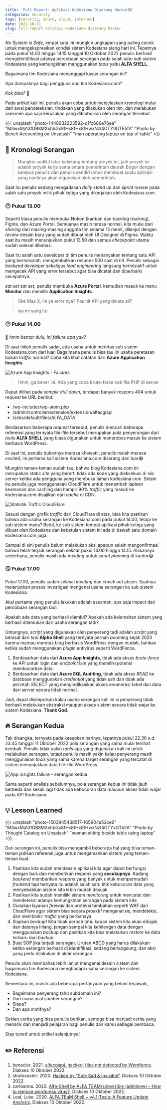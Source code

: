 ```yaml
---
title: 'Full Report: Aplikasi Kodesiana Diserang Hacker🙀'
categories: Security
tags: [security, azure, cloud, internet]
date: 2022-10-11
slug: full-report-aplikasi-kodesiana-diserang-hacker
---
```


*No System is Safe*, empat kata ini mungkin ungkapan yang paling cocok untuk mengekspresikan kondisi sistem Kodesiana
siang hari ini. Tepatnya pada pukul 14.00 hingga 14.15 tanggal 10 Oktober 2022 penulis berhasil mengidentifikasi adanya
percobaan serangan pada salah satu sub sistem Kodesiana yang kemungkinan menggunakan *tools* yaitu **ALFA SHELL**.

Bagaimana tim Kodesiana menanggapi kasus serangan ini?

Apa dampaknya bagi pengguna dan tim Kodesiana.com?

*Kok bisa?* 🤷

Pada artikel kali ini, penulis akan coba untuk menjelaskan kronologi mulai dari awal pendeteksian, tindakan yang
dilakukan oleh tim, dan melakukan asesmen apa saja kerusakan yang ditimbulkan oleh serangan tersebut.

{{< unsplash "photo-1448932223592-d1fc686e76ea" "M3wxMjA3fDB8MXxhbGx8fHx8fHx8fHwxNzI4OTY0OTE5fA" "Photo by Bench Accounting on Unsplash" "man operating laptop on top of table" >}}

## 📅 Kronologi Serangan

> Mungkin sedikit latar belakang tentang proyek ini, jadi proyek ini adalah proyek kerja sama antara pemerintah daerah
> Bogor dengan kampus penulis dan penulis sendiri untuk membuat suatu aplikasi yang nantinya akan digunakan oleh
> pemerintah.

Saat itu penulis sedang mengadakan *daily stand up* dan *sprint review* pada salah satu proyek milik pihak ketiga yang
dikerjakan oleh Kodesiana.com.

### 🕐 Pukul 13.00

Seperti biasa penulis membuka Notion (kanban dan backlog tracking), Figma, dan Azure Portal. Semuanya masih terasa
normal, kita mulai dari *sharing* dari masing-masing anggota tim selama 15 menit, dilanjut dengan *review* desain baru
yang sudah dibuat oleh UI Designer di Figma. Waktu saat itu masih menunjukkan pukul 13.50 dan semua *checkpoint* utama
sudah selesai dibahas.

Saat itu salah satu developer di tim penulis menanyakan tentang satu API yang bermasalah, mengembalikan respons 500 saat
di *hit*. Penulis sebagai *backend developer* sekaligus *lead engineering* langsung berinisiatif untuk mengecek API yang
*error* tersebut agar bisa dicatat dan diperbaiki secepatnya.

*sat set sat set*, penulis membuka **Azure Portal**, kemudian masuk ke menu **Monitor** dan memilih **Application
Insights**.

> Oke Mas X, ini ya error nya? Pas hit API yang delete all?
>
> Iya mi yang itu

### 🕑 Pukul 14.00

🧐 *hmm bentar dulu, ini failure apa yak?*

Di saat inilah penulis sadar, ada usaha untuk meretas sub sistem Kodesiana.com dari luar. Bagaimana penulis bisa tau ini
usaha peretasan bukan *traffic* normal? Coba kita lihat catatan dari **Azure Application Insights**.

![Azure App Insights - Failures](https://blob.kodesiana.com/kodesiana-public-assets/posts/2022/6/appinsights-failures-1.png)

> Hmm, ga bener ini. Ada yang coba brute-force cek file PHP di server

Dapat dilihat pada *sample drill down,* terdapat banyak respons 404 untuk *request* ke URL berikut:

- /wp-includes/wp-atom.php
- /admin/controller/extension/extension/alfacgiapi
- /sites/default/files/ALFA_DATA

Berdasarkan beberapa *request* tersebut, penulis mencari beberapa referensi yang ternyata file-file tersebut merupakan
pola penyerangan dari *tools* **ALFA SHELL** yang biasa digunakan untuk menerobos masuk ke sistem berbasis WordPress.

Di saat ini, penulis bukannya merasa khawatir, penulis malah merasa *excited*, ini pertama kali sistem Kodesiana.com
diserang dari luar😂

Mungkin teman-teman sudah tau, bahwa blog Kodesiana.com ini merupakan *static site* yang berarti tidak ada kode yang
dieksekusi di sisi server ketika ada pengguna yang membuka laman kodesiana.com. Selain itu penulis juga menggunakan
CloudFlare untuk menambah lapisan keamanan dan caching dan hampir 90% *traffic* yang masuk ke kodesiana.com disajikan
dari *cache* di CDN.

![Statistik Traffic CloudFlare](https://blob.kodesiana.com/kodesiana-public-assets/posts/2022/6/cloudflare-stats-1.png)

Sesuai dengan grafik *traffic* dari CloudFlare di atas, bisa kita pastikan bahwa ada usaha serangan ke Kodesiana.com
pada pukul 14.00, tetapi ke sub sistem mana? Betul, ke sub sistem tempat aplikasi pihak ketiga yang dibuat oleh
Kodesiana dan kebetulan sistem ini ada di bawah satu domain kodesiana.com juga.

Sampai di sini penulis belum melakukan aksi apapun selain mengonfirmasi bahwa telah terjadi serangan sekitar pukul 14.00
hingga 14.15. Alasannya sederhana, penulis masih ada *meeting* untuk *sprint planning* di kantor😂

### 🕔 Pukul 17.00

Pukul 17.00, penulis sudah selesai *meeting* dan *check out* absen. Saatnya melanjutkan proses investigasi mengenai
usaha serangan ke sub sistem Kodesiana.

Aksi pertama yang penulis lakukan adalah asesmen, apa saja impact dari percobaan serangan tadi.

Apakah ada data yang berhasil diambil? Apakah ada kelemahan sistem yang berhasil ditemukan dari usaha serangan tadi?

Untungnya, *script* yang digunakan oleh penyerang tadi adalah *script* yang berasal dari *tool* **Alpha Shell** yang
ternyata pernah *booming* sejak 2020 karena mampu meretas blog berbasis WordPress dengan mudah, bahkan ketika sudah
menggunakan *plugin* antivirus seperti WordFence.

1. Berdasarkan data dari **Azure App Insights**, tidak ada akses *brute-force* ke API untuk login dan *endpoint* lain
   yang memiliki potensi membocorkan data.
2. Berdasarkan data dari **Azure SQL Auditing**, tidak ada akses *READ* ke database menggunakan *credential* yang tidak
   sah dan tidak ada perintah *SELECT* yang mengindikasikan akses enumerasi tabel dan data dari server secara tidak
   normal.

Jadi, dapat disimpulkan kalau usaha serangan kali ini si penyerang tidak berhasil melakukan ekstraksi maupun akses
sistem secara tidak wajar ke sistem Kodesiana. **Thank God**.

## 🔥 Serangan Kedua

Tak disangka, ternyata pada keesokan harinya, tepatnya pukul 22.30 s.d. 23.45 tanggal 11 Oktober 2022 pola serangan yang
sama mulai terlihat kembali. Penulis tidak yakin *tools* apa yang digunakan kali ini untuk melakukan serangan, tetapi
penulis masih yakin kalau penyerang masih menggunakan *tools* yang sama karena target serangan yang tercatat di sistem
menunjukkan data file-file WordPress.

![App insights failure - serangan kedua](https://blob.kodesiana.com/kodesiana-public-assets/posts/2022/6/appinsights-failures-2.png "App insights failure - serangan kedua")

Sama seperti analisis sebelumnya, pola serangan kedua ini tidak jauh berbeda dan sekali lagi tidak ada kebocoran data
maupun akses tidak wajar pada API Kodesiana.

## 💡 Lesson Learned

{{< unsplash "photo-1503945438517-f65904a52ce6" "M3wxMjA3fDB8MXxhbGx8fHx8fHx8fHwxNzI4OTYxOTIzfA" "Photo by Thought Catalog on Unsplash" "woman sitting beside table using laptop" >}}

Dari serangan ini, penulis bisa mengambil beberapa hal yang bisa teman-teman jadikan referensi juga untuk mengamankan
sistem yang teman-teman buat.

1. Pastikan kita sudah mendesain aplikasi kita agar dapat berfungsi dengan baik dan memberikan respons yang
   **secukupnya**. Kadang *backend* memberikan *respons* yang banyak untuk mempermudah *frontend* tapi ternyata itu
   adalah salah satu titik kebocoran data yang menyebabkan sistem kita lebih mudah dibajak
2. Pastikan kita sudah memiliki sistem *monitoring* untuk mencatat dan mendeteksi adanya kemungkinan serangan pada
   sistem kita
3. Gunakan layanan *firewall* dan proteksi tambahan seperti WAF dari CloudFlare agar sistem bisa secara proaktif
   menganalisis, mendeteksi, dan memblokir *traffic* yang berbahaya
4. Siapkan *backup*! Kita tidak pernah tahu kapan sistem kita akan dibajak dan datanya hilang, jangan sampai kita
   kehilangan data dengan menggunakan *backup* dan pastikan kita bisa melakukan *restore* ke data terbaru dari *backup*
5. Buat SOP jika terjadi serangan. Urutan ABCD yang harus dilakukan ketika serangan berhasil di identifikasi, sedang
   berlangsung, dan aksi yang perlu dilakukan di akhir serangan.

Penulis akan membahas lebih lanjut mengenai desain sistem dan bagaimana tim Kodesiana menghadapi usaha serangan ke
sistem Kodesiana.

Sementara ini, masih ada beberapa pertanyaan yang belum terjawab,

- Bagaimana penyerang tahu subdomain ini?
- Dari mana asal sumber serangan?
- Siapa?
- Dan apa motifnya?

Sekian cerita yang bisa penulis berikan, semoga bisa menjadi cerita yang menarik dan menjadi pelajaran bagi penulis dan
kamu sebagai pembaca.

Stay tuned untuk artikel selanjutnya!

## ✏️ Referensi

1. benacler. 2021.
   [alfacgiapi, hacked, files not detected by Wordfence](https://wordpress.org/support/topic/alfacgiapi-hacked-files-not-detected-by-wordfence/).
   Diakses 10 Oktober 2022.
2. stratocaster. 2020.
   [Hacked by “Sole Sad & Invisible”](https://wordpress.org/support/topic/hacked-by-sole-sad-invisible/). Diakses 10
   Oktober 2022.
3. carlosrms. 2020.
   [Alfa-Shell by ALFA TEAM/solevisible (adminow) – How to remove wordpress virus?](https://wordpress.org/support/topic/alfa-shell-by-alfa-team-solevisible-adminow-how-to-remove-wordpress-virus/).
   Diakses 10 Oktober 2022.
4. Leal, Luke. 2020.
   [ALFA TEaM Shell ~ v4.1-Tesla: A Feature Update Analysis](https://blog.sucuri.net/2020/11/alfa-team-shell-v4-1-tesla-a-feature-update-analysis.html).
   Diakses 10 Oktober 2022.
